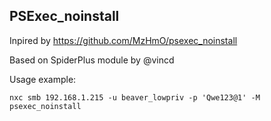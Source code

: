 ## PSExec_noinstall
Inpired by https://github.com/MzHmO/psexec_noinstall

Based on SpiderPlus module by @vincd



Usage example:
```
nxc smb 192.168.1.215 -u beaver_lowpriv -p 'Qwe123@1' -M psexec_noinstall
```
